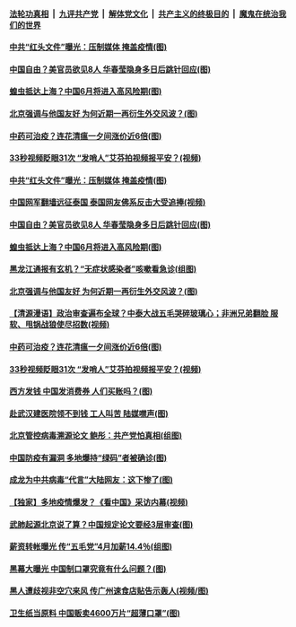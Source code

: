 ####  [法轮功真相](../../../../basic/blob/master/README.md?t=04160630) &nbsp;|&nbsp; [九评共产党](../../../../9ping.md/blob/master/README.md?t=04160630) &nbsp;|&nbsp; [解体党文化](../../../../jtdwh.md/blob/master/README.md?t=04160630)  &nbsp;|&nbsp; [共产主义的终极目的](../../../../gczydzjmd.md/blob/master/README.md?t=04160630) &nbsp;|&nbsp; [魔鬼在统治我们的世界](../../../../mgztzwmdsj.md/blob/master/README.md?t=04160630) 

#### [中共“红头文件”曝光：压制媒体 掩盖疫情(图)](../pages/p1/929925.md?t=04160630) 

#### [中国自由？美官员欲见8人 华春莹隐身多日后跳针回应(图)](../pages/p1/929914.md?t=04160630) 

#### [蝗虫抵达上海？中国6月将进入高风险期(图)](../pages/p1/929874.md?t=04160630) 

#### [北京强调与他国友好 为何近期一再衍生外交风波？(图)](../pages/p1/929886.md?t=04160630) 

#### [中药可治疫？连花清瘟一夕间涨价近6倍(图)](../pages/p1/929850.md?t=04160630) 

#### [33秒视频眨眼31次 “发哨人”艾芬拍视频报平安？(视频)](../pages/p1/929740.md?t=04160630) 

#### [中共“红头文件”曝光：压制媒体 掩盖疫情(图)](../pages/p1/929925.md?t=04160630) 

#### [中国网军翻墙远征泰国 泰国网友佛系反击大受追捧(视频)](../pages/p1/929910.md?t=04160630) 

#### [中国自由？美官员欲见8人 华春莹隐身多日后跳针回应(图)](../pages/p1/929914.md?t=04160630) 

#### [蝗虫抵达上海？中国6月将进入高风险期(图)](../pages/p1/929874.md?t=04160630) 

#### [黑龙江通报有玄机？“无症状感染者”咳嗽看急诊(组图)](../pages/p1/929908.md?t=04160630) 

#### [北京强调与他国友好 为何近期一再衍生外交风波？(图)](../pages/p1/929886.md?t=04160630) 

#### [【清源漫语】政治审查遍布全球？中泰大战五毛哭碎玻璃心；非洲兄弟翻脸 服软、甩锅战狼使尽招数(视频)](../pages/p1/929885.md?t=04160630) 

#### [中药可治疫？连花清瘟一夕间涨价近6倍(图)](../pages/p1/929850.md?t=04160630) 

#### [33秒视频眨眼31次 “发哨人”艾芬拍视频报平安？(视频)](../pages/p1/929740.md?t=04160630) 

#### [西方发钱 中国发消费券 人们买账吗？(图)](../pages/p1/929810.md?t=04160630) 

#### [赴武汉建医院领不到钱 工人叫苦 陆媒噤声(图)](../pages/p1/929814.md?t=04160630) 

#### [北京管控病毒溯源论文 鲍彤：共产党怕真相(组图)](../pages/p1/929802.md?t=04160630) 

#### [中国防疫有漏洞 多地爆持“绿码”者被确诊(图)](../pages/p1/929797.md?t=04160630) 

#### [成龙为中共病毒“代言”大陆网友：这下惨了(图)](../pages/p1/929764.md?t=04160630) 

#### [【独家】多地疫情爆发？《看中国》采访内幕(视频)](../pages/p1/929762.md?t=04160630) 

#### [武肺起源北京说了算？中国规定论文要经3层审查(图)](../pages/p1/929755.md?t=04160630) 

#### [薪资转帐曝光 传“五毛党”4月加薪14.4％(组图)](../pages/p1/929732.md?t=04160630) 

#### [黑幕大曝光 中国制口罩究竟有什么问题？(图)](../pages/p1/929738.md?t=04160630) 

#### [黑人遭歧视非空穴来风 传广州速食店贴告示轰人(视频/图)](../pages/p1/929713.md?t=04160630) 

#### [卫生纸当原料 中国贩卖4600万片“超薄口罩”(图)](../pages/p1/929717.md?t=04160630) 


